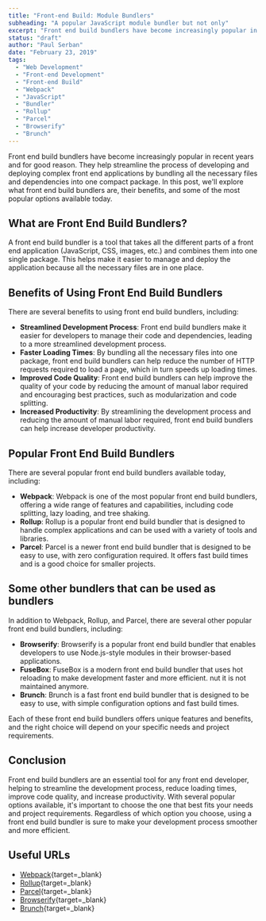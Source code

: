```yaml
---
title: "Front-end Build: Module Bundlers"
subheading: "A popular JavaScript module bundler but not only"
excerpt: "Front end build bundlers have become increasingly popular in recent years and for good reason. They help streamline the process of developing and deploying complex front end applications by bundling all the necessary files and dependencies into one compact package. In this post, we'll explore what front end build bundlers are, their benefits, and some of the most popular options available today."
status: "draft"
author: "Paul Serban"
date: "February 23, 2019"
tags:
  - "Web Development"
  - "Front-end Development"
  - "Front-end Build"
  - "Webpack"
  - "JavaScript"
  - "Bundler"
  - "Rollup"
  - "Parcel"
  - "Browserify"
  - "Brunch"
---
```


Front end build bundlers have become increasingly popular in recent years and for good reason. They help streamline the process of developing and deploying complex front end applications by bundling all the necessary files and dependencies into one compact package. In this post, we'll explore what front end build bundlers are, their benefits, and some of the most popular options available today.

## What are Front End Build Bundlers?

A front end build bundler is a tool that takes all the different parts of a front end application (JavaScript, CSS, images, etc.) and combines them into one single package. This helps make it easier to manage and deploy the application because all the necessary files are in one place.

## Benefits of Using Front End Build Bundlers

There are several benefits to using front end build bundlers, including:

- **Streamlined Development Process**: Front end build bundlers make it easier for developers to manage their code and dependencies, leading to a more streamlined development process.
- **Faster Loading Times**: By bundling all the necessary files into one package, front end build bundlers can help reduce the number of HTTP requests required to load a page, which in turn speeds up loading times.
- **Improved Code Quality**: Front end build bundlers can help improve the quality of your code by reducing the amount of manual labor required and encouraging best practices, such as modularization and code splitting.
- **Increased Productivity**: By streamlining the development process and reducing the amount of manual labor required, front end build bundlers can help increase developer productivity.

## Popular Front End Build Bundlers

There are several popular front end build bundlers available today, including:

- **Webpack**: Webpack is one of the most popular front end build bundlers, offering a wide range of features and capabilities, including code splitting, lazy loading, and tree shaking.
- **Rollup**: Rollup is a popular front end build bundler that is designed to handle complex applications and can be used with a variety of tools and libraries.
- **Parcel**: Parcel is a newer front end build bundler that is designed to be easy to use, with zero configuration required. It offers fast build times and is a good choice for smaller projects.

## Some other bundlers that can be used as bundlers

In addition to Webpack, Rollup, and Parcel, there are several other popular front end build bundlers, including:

- **Browserify**: Browserify is a popular front end build bundler that enables developers to use Node.js-style modules in their browser-based applications.
- **FuseBox**: FuseBox is a modern front end build bundler that uses hot reloading to make development faster and more efficient. nut it is not maintained anymore.
- **Brunch**: Brunch is a fast front end build bundler that is designed to be easy to use, with simple configuration options and fast build times.

Each of these front end build bundlers offers unique features and benefits, and the right choice will depend on your specific needs and project requirements.

## Conclusion

Front end build bundlers are an essential tool for any front end developer, helping to streamline the development process, reduce loading times, improve code quality, and increase productivity. With several popular options available, it's important to choose the one that best fits your needs and project requirements. Regardless of which option you choose, using a front end build bundler is sure to make your development process smoother and more efficient.

## Useful URLs
- [Webpack](https://webpack.js.org/){target=_blank}
- [Rollup](https://www.rollupjs.org/){target=_blank}
- [Parcel](https://parceljs.org/){target=_blank}
- [Browserify](https://browserify.org/){target=_blank}
- [Brunch](https://brunch.io/){target=_blank}